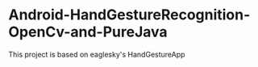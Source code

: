 # Android-HandGestureRecognition-OpenCv-and-PureJava
This project is based on eaglesky's HandGestureApp 
